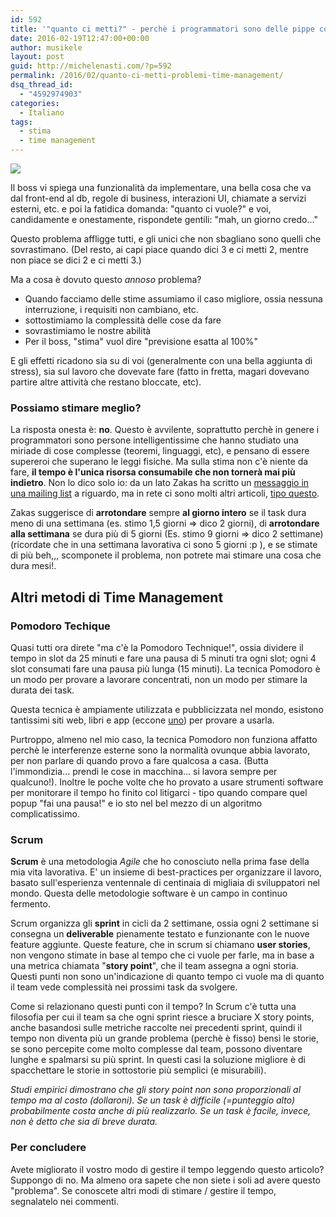 ```yaml
---
id: 592
title: '"quanto ci metti?" - perchè i programmatori sono delle pippe col time management'
date: 2016-02-19T12:47:00+00:00
author: musikele
layout: post
guid: http://michelenasti.com/?p=592
permalink: /2016/02/quanto-ci-metti-problemi-time-management/
dsq_thread_id:
  - "4592974903"
categories:
  - Italiano
tags:
  - stima
  - time management
---
```

![](https://i2.wp.com/michelenasti.com/wp-content/uploads/2016/02/time-management.jpg) 

Il boss vi spiega una funzionalità da implementare, una bella cosa che va dal front-end al db, regole di business, interazioni UI, chiamate a servizi esterni, etc. e poi la fatidica domanda: "quanto ci vuole?" e voi, candidamente e onestamente, rispondete gentili: "mah, un giorno credo..."

Questo problema affligge tutti, e gli unici che non sbagliano sono quelli che sovrastimano. (Del resto, ai capi piace quando dici 3 e ci metti 2, mentre non piace se dici 2 e ci metti 3.)

Ma a cosa è dovuto questo _annoso_ problema?

  * Quando facciamo delle stime assumiamo il caso migliore, ossia nessuna interruzione, i requisiti non cambiano, etc.
  * sottostimiamo la complessità delle cose da fare
  * sovrastimiamo le nostre abilità
  * Per il boss, "stima" vuol dire "previsione esatta al 100%"

E gli effetti ricadono sia su di voi (generalmente con una bella aggiunta di stress), sia sul lavoro che dovevate fare (fatto in fretta, magari dovevano partire altre attività che restano bloccate, etc).

### Possiamo stimare meglio?

La risposta onesta è: **no**. Questo è avvilente, soprattutto perchè in genere i programmatori sono persone intelligentissime che hanno studiato una miriade di cose complesse (teoremi, linguaggi, etc), e pensano di essere supereroi che superano le leggi fisiche. Ma sulla stima non c'è niente da fare, **il tempo è l'unica risorsa consumabile che non tornerà mai più indietro**.  Non lo dico solo io: da un lato Zakas ha scritto un [messaggio in una mailing list]({{site.baseurl}}/archives/saved_elements/time_management_zakas.html) a riguardo, ma in rete ci sono molti altri articoli, [tipo questo](http://www.drdobbs.com/architecture-and-design/software-estimation-how-misperceptions-m/240166474?utm_source=NCZOnline+Newsletter&utm_campaign=5afe08eb6f-ncznewsletter&utm_medium=email&utm_term=0_607705c87a-5afe08eb6f-87891737).

Zakas suggerisce di **arrotondare** sempre **al giorno intero** se il task dura meno di una settimana (es. stimo 1,5 giorni => dico 2 giorni), di **arrotondare alla settimana** se dura più di 5 giorni (Es. stimo 9 giorni => dico 2 settimane) (ricordate che in una settimana lavorativa ci sono 5 giorni :p ), e se stimate di più beh,,, scomponete il problema, non potrete mai stimare una cosa che dura mesi!.

## Altri metodi di Time Management

### Pomodoro Techique

Quasi tutti ora direte "ma c'è la Pomodoro Technique!", ossia dividere il tempo in slot da 25 minuti e fare una pausa di 5 minuti tra ogni slot; ogni 4 slot consumati fare una pausa più lunga (15 minuti). La tecnica Pomodoro è un modo per provare a lavorare concentrati, non un modo per stimare la durata dei task.

Questa tecnica è ampiamente utilizzata e pubblicizzata nel mondo, esistono tantissimi siti web, libri e app (eccone [uno](http://tomato-timer.com/)) per provare a usarla.

Purtroppo, almeno nel mio caso, la tecnica Pomodoro non funziona affatto perchè le interferenze esterne sono la normalità ovunque abbia lavorato, per non parlare di quando provo a fare qualcosa a casa. (Butta l'immondizia... prendi le cose in macchina... si lavora sempre per qualcuno!). Inoltre le poche volte che ho provato a usare strumenti software per monitorare il tempo ho finito col litigarci - tipo quando compare quel popup "fai una pausa!" e io sto nel bel mezzo di un algoritmo complicatissimo.

### Scrum

**Scrum** è una metodologia _Agile_ che ho conosciuto nella prima fase della mia vita lavorativa. E' un insieme di best-practices per organizzare il lavoro, basato sull'esperienza ventennale di centinaia di migliaia di sviluppatori nel mondo. Questa delle metodologie software è un campo in continuo fermento.

Scrum organizza gli **sprint** in cicli da 2 settimane, ossia ogni 2 settimane si consegna un **deliverable** pienamente testato e funzionante con le nuove feature aggiunte. Queste feature, che in scrum si chiamano **user stories**, non vengono stimate in base al tempo che ci vuole per farle, ma in base a una metrica chiamata "**story point**", che il team assegna a ogni storia. Questi punti non sono un'indicazione di quanto tempo ci vuole ma di quanto il team vede complessità nei prossimi task da svolgere.

Come si relazionano questi punti con il tempo? In Scrum c'è tutta una filosofia per cui il team sa che ogni sprint riesce a bruciare X story points, anche basandosi sulle metriche raccolte nei precedenti sprint, quindi il tempo non diventa più un grande problema (perchè è fisso) bensì le storie, se sono percepite come molto complesse dal team, possono diventare lunghe e spalmarsi su più sprint. In questi casi la soluzione migliore è di spacchettare le storie in sottostorie più semplici (e misurabili).

_Studi empirici dimostrano che gli story point non sono proporzionali al tempo ma al costo (dollaroni). Se un task è difficile (=punteggio alto) probabilmente costa anche di più realizzarlo. Se un task è facile, invece, non è detto che sia di breve durata._ 

### Per concludere

Avete migliorato il vostro modo di gestire il tempo leggendo questo articolo? Suppongo di no. Ma almeno ora sapete che non siete i soli ad avere questo "problema". Se conoscete altri modi di stimare / gestire il tempo, segnalatelo nei commenti.